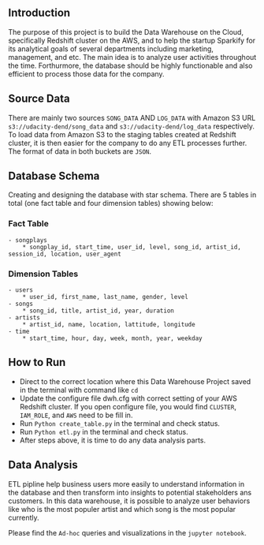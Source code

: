 
## Introduction
The purpose of this project is to build the Data Warehouse on the Cloud,
specifically Redshift cluster on the AWS, and to help the startup Sparkify for its
analytical goals of several departments including marketing, management, and etc.
The main idea is to analyze user activities throughout the time. Forthurmore, the
database should be highly functionable and also efficient to process those data
for the company.

## Source Data
There are mainly two sources `SONG_DATA` AND `LOG_DATA` with Amazon S3 URL
`s3://udacity-dend/song_data` and `s3://udacity-dend/log_data` respectively. To load
data from Amazon S3 to the staging tables created at Redshift cluster, it is then
easier for the company to do any ETL processes further. The format of data in both
buckets are `JSON`.

## Database Schema
Creating and designing the database with star schema. There are 5 tables in total (one fact
table and four dimension tables) showing below:
### Fact Table
    - songplays
        * songplay_id, start_time, user_id, level, song_id, artist_id, session_id, location, user_agent
### Dimension Tables
    - users
        * user_id, first_name, last_name, gender, level
    - songs
        * song_id, title, artist_id, year, duration
    - artists
        * artist_id, name, location, lattitude, longitude
    - time
        * start_time, hour, day, week, month, year, weekday

## How to Run
- Direct to the correct location where this Data Warehouse Project saved in the terminal
with command like `cd`
- Update the configure file dwh.cfg with correct setting of your AWS Redshift cluster.
If you open configure file, you would find `CLUSTER`, `IAM_ROLE`, and `AWS` need to be fill in.
- Run `Python create_table.py` in the terminal and check status.
- Run `Python etl.py` in the terminal and check status.
- After steps above, it is time to do any data analysis parts.

## Data Analysis
ETL pipline help business users more easily to understand information in the database and then
transform into insights to potential stakeholders ans customers. In this data warehouse, it is
possible to analyze user behaviors like who is the most populer artist and which song is
the most popular currently.

Please find the `Ad-hoc` queries and visualizations in the `jupyter notebook`.

